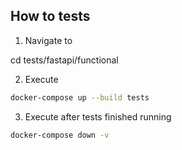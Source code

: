 ## How to tests

1. Navigate to

cd tests/fastapi/functional

2. Execute

```bash
docker-compose up --build tests
```

3. Execute after tests finished running

```bash
docker-compose down -v
```
